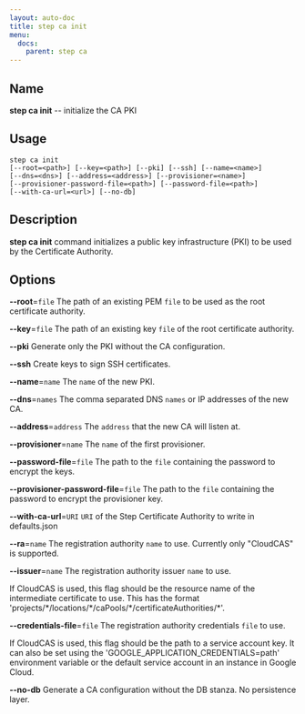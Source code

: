 ```yaml
---
layout: auto-doc
title: step ca init
menu:
  docs:
    parent: step ca
---
```


## Name
**step ca init** -- initialize the CA PKI

## Usage

```raw
step ca init
[--root=<path>] [--key=<path>] [--pki] [--ssh] [--name=<name>]
[--dns=<dns>] [--address=<address>] [--provisioner=<name>]
[--provisioner-password-file=<path>] [--password-file=<path>]
[--with-ca-url=<url>] [--no-db]
```

## Description

**step ca init** command initializes a public key infrastructure (PKI) to be
 used by the Certificate Authority.

## Options


**--root**=`file`
The path of an existing PEM `file` to be used as the root certificate authority.

**--key**=`file`
The path of an existing key `file` of the root certificate authority.

**--pki**
Generate only the PKI without the CA configuration.

**--ssh**
Create keys to sign SSH certificates.

**--name**=`name`
The `name` of the new PKI.

**--dns**=`names`
The comma separated DNS `names` or IP addresses of the new CA.

**--address**=`address`
The `address` that the new CA will listen at.

**--provisioner**=`name`
The `name` of the first provisioner.

**--password-file**=`file`
The path to the `file` containing the password to encrypt the keys.

**--provisioner-password-file**=`file`
The path to the `file` containing the password to encrypt the provisioner key.

**--with-ca-url**=`URI`
`URI` of the Step Certificate Authority to write in defaults.json

**--ra**=`name`
The registration authority `name` to use. Currently only "CloudCAS" is supported.

**--issuer**=`name`
The registration authority issuer `name` to use.

If CloudCAS is used, this flag should be the resource name of the
intermediate certificate to use. This has the format
'projects/\*/locations/\*/caPools/\*/certificateAuthorities/\*'.

**--credentials-file**=`file`
The registration authority credentials `file` to use.

If CloudCAS is used, this flag should be the path to a service account key.
It can also be set using the 'GOOGLE_APPLICATION_CREDENTIALS=path'
environment variable or the default service account in an instance in Google
Cloud.

**--no-db**
Generate a CA configuration without the DB stanza. No persistence layer.

